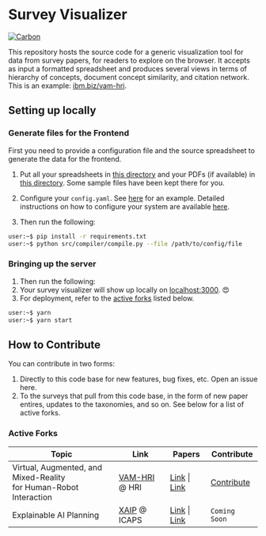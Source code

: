 # Survey Visualizer

[![Carbon](https://img.shields.io/badge/design-carbon-blue)](https://www.carbondesignsystem.com/)

This repository hosts the source code for a generic visualization tool for data from survey papers, for readers to explore on the browser. 
It accepts as input a formatted spreadsheet and produces several views in terms of hierarchy of concepts, 
document concept similarity, and citation network. This is an example: [ibm.biz/vam-hri](http://ibm.biz/vam-hri]).


## Setting up locally

### Generate files for the Frontend

First you need to provide a configuration file and the source spreadsheet to generate the data for the frontend.

1. Put all your spreadsheets in [this directory](./src/compiler/data/) and your PDFs (if available) in [this directory](./src/compiler/pdfs/). Some sample files have been kept there for you.
2. Configure your `config.yaml`. See [here](./src/config.yaml) for an example. Detailed instructions on how to configure your system are available [here](./src/README.md).

3. Then run the following:

```bash
user:~$ pip install -r requirements.txt
user:~$ python src/compiler/compile.py --file /path/to/config/file
```

### Bringing up the server

1. Then run the following:
2. Your survey visualizer will show up locally on [localhost:3000](http://localhost:3000). 😍
3. For deployment, refer to the [active forks](#active-forks) listed below.

```bash
user:~$ yarn
user:~$ yarn start
```


## How to Contribute

You can contribute in two forms: 

1. Directly to this code base for new features, bug fixes, etc. Open an issue here.
2. To the surveys that pull from this code base, in the form of new paper entires, updates to the taxonomies, and so on. See below for a list of active forks.

### Active Forks

| Topic | Link | Papers | Contribute |
|-------|------|--------|------------|
| Virtual, Augmented, and Mixed-Reality <br /> for Human-Robot Interaction | [VAM-HRI](https://vam-hri.github.io/) @ HRI | [Link](https://arxiv.org/abs/2202.11249) \| [Link](https://ieeexplore.ieee.org/document/8673071) | [Contribute](https://github.com/miwalker/survey-visualizer#how-to-contribute) |
| Explainable AI Planning | [XAIP](http://ibm.biz/xaip-workshop) @ ICAPS | [Link](https://www.ijcai.org/Proceedings/2020/669) \| [Link](https://ojs.aaai.org//index.php/ICAPS/article/view/3463) | `Coming Soon` |

